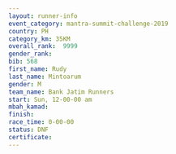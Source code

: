 ```yaml
---
layout: runner-info 
event_category: mantra-summit-challenge-2019 
country: PH
category_km: 35KM 
overall_rank:  9999
gender_rank:
bib: 568
first_name: Rudy
last_name: Mintoarum
gender: M
team_name: Bank Jatim Runners
start: Sun, 12-00-00 am
mbah_kamad: 
finish: 
race_time: 0-00-00
status: DNF
certificate: 
---
```

